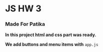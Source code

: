 # JS HW 3 

### Made For Patika


**In this project html and css part was ready.**

**We add buttons and menu items with** `app.js`